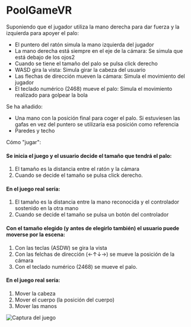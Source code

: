 # PoolGameVR

Suponiendo que el jugador utiliza la mano derecha para dar fuerza y la izquierda para apoyer el palo:

- El puntero del ratón simula la mano izquierda del jugador
- La mano derecha está siempre en el eje de la cámara: Se simula que está debajo de los ojos2
- Cuando se tiene el tamaño del palo se pulsa click derecho
- WASD gira la vista: Simula girar la cabeza del usuario
- Las flechas de dirección mueven la cámara: Simula el movimiento del jugador
- El teclado numérico (2468) mueve el palo: Simula el movimiento realizado para golpear la bola


Se ha añadido:

- Una mano con la posición final para coger el palo. Si estuviesen las gafas en vez del puntero se utilizaría esa posición como referencia
- Paredes y techo

Cómo "jugar":

#### Se inicia el juego y el usuario decide el tamaño que tendrá el palo:
1. El tamaño es la distancia entre el ratón y la cámara
2. Cuando se decide el tamaño se pulsa click derecho.
#### En el juego real sería:
1. El tamaño es la distancia entre la mano reconocida y el controlador sostenido en la otra mano
2. Cuando se decide el tamaño se pulsa un botón del controlador

#### Con el tamaño elegido (y antes de elegirlo también) el usuario puede moverse por la escena:
1. Con las teclas (ASDW) se gira la vista
2. Con las felchas de dirección (←↑↓→) se mueve la posición de la cámara
3. Con el teclado numérico (2468) se mueve el palo.
#### En el juego real sería:
1. Mover la cabeza
2. Mover el cuerpo (la posición del cuerpo)
3. Mover las manos

![Captura del juego](https://i.gyazo.com/60c8cafb543c7d3d0c33a0b45139021f.png)

